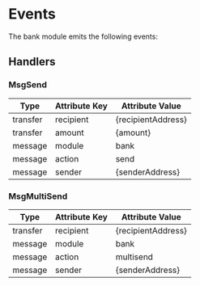 <!--
order: 4
-->

# Events

The bank module emits the following events:

## Handlers

### MsgSend

| Type     | Attribute Key | Attribute Value    |
|----------|---------------|--------------------|
| transfer | recipient     | {recipientAddress} |
| transfer | amount        | {amount}           |
| message  | module        | bank               |
| message  | action        | send               |
| message  | sender        | {senderAddress}    |

### MsgMultiSend

| Type     | Attribute Key | Attribute Value    |
|----------|---------------|--------------------|
| transfer | recipient     | {recipientAddress} |
| message  | module        | bank               |
| message  | action        | multisend          |
| message  | sender        | {senderAddress}    |
